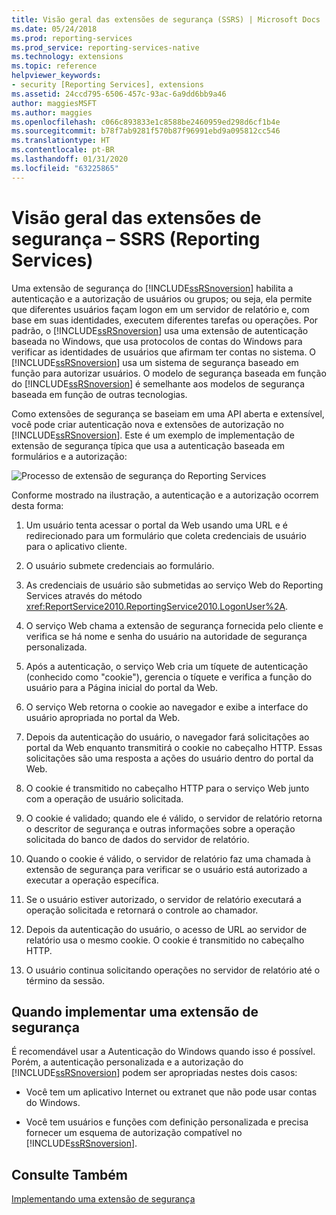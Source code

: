 ```yaml
---
title: Visão geral das extensões de segurança (SSRS) | Microsoft Docs
ms.date: 05/24/2018
ms.prod: reporting-services
ms.prod_service: reporting-services-native
ms.technology: extensions
ms.topic: reference
helpviewer_keywords:
- security [Reporting Services], extensions
ms.assetid: 24ccd795-6506-457c-93ac-6a9dd6bb9a46
author: maggiesMSFT
ms.author: maggies
ms.openlocfilehash: c066c893833e1c8588be2460959ed298d6cf1b4e
ms.sourcegitcommit: b78f7ab9281f570b87f96991ebd9a095812cc546
ms.translationtype: HT
ms.contentlocale: pt-BR
ms.lasthandoff: 01/31/2020
ms.locfileid: "63225865"
---
```

# <a name="security-extensions-overview---reporting-services-ssrs"></a>Visão geral das extensões de segurança – SSRS (Reporting Services)
  Uma extensão de segurança do [!INCLUDE[ssRSnoversion](../../../includes/ssrsnoversion-md.md)] habilita a autenticação e a autorização de usuários ou grupos; ou seja, ela permite que diferentes usuários façam logon em um servidor de relatório e, com base em suas identidades, executem diferentes tarefas ou operações. Por padrão, o [!INCLUDE[ssRSnoversion](../../../includes/ssrsnoversion-md.md)] usa uma extensão de autenticação baseada no Windows, que usa protocolos de contas do Windows para verificar as identidades de usuários que afirmam ter contas no sistema. O [!INCLUDE[ssRSnoversion](../../../includes/ssrsnoversion-md.md)] usa um sistema de segurança baseado em função para autorizar usuários. O modelo de segurança baseada em função do [!INCLUDE[ssRSnoversion](../../../includes/ssrsnoversion-md.md)] é semelhante aos modelos de segurança baseada em função de outras tecnologias.  
  
 Como extensões de segurança se baseiam em uma API aberta e extensível, você pode criar autenticação nova e extensões de autorização no [!INCLUDE[ssRSnoversion](../../../includes/ssrsnoversion-md.md)]. Este é um exemplo de implementação de extensão de segurança típica que usa a autenticação baseada em formulários e a autorização:  
  
 ![Processo de extensão de segurança do Reporting Services](../../../reporting-services/extensions/security-extension/media/rosettasecurityextensionflow.gif "Processo de extensão de segurança do Reporting Services")  
  
 Conforme mostrado na ilustração, a autenticação e a autorização ocorrem desta forma:  
  
1.  Um usuário tenta acessar o portal da Web usando uma URL e é redirecionado para um formulário que coleta credenciais de usuário para o aplicativo cliente.  
  
2.  O usuário submete credenciais ao formulário.  
  
3.  As credenciais de usuário são submetidas ao serviço Web do Reporting Services através do método <xref:ReportService2010.ReportingService2010.LogonUser%2A>.  
  
4.  O serviço Web chama a extensão de segurança fornecida pelo cliente e verifica se há nome e senha do usuário na autoridade de segurança personalizada.  
  
5.  Após a autenticação, o serviço Web cria um tíquete de autenticação (conhecido como "cookie"), gerencia o tíquete e verifica a função do usuário para a Página inicial do portal da Web.  
  
6.  O serviço Web retorna o cookie ao navegador e exibe a interface do usuário apropriada no portal da Web.  
  
7.  Depois da autenticação do usuário, o navegador fará solicitações ao portal da Web enquanto transmitirá o cookie no cabeçalho HTTP. Essas solicitações são uma resposta a ações do usuário dentro do portal da Web.  
  
8.  O cookie é transmitido no cabeçalho HTTP para o serviço Web junto com a operação de usuário solicitada.  
  
9. O cookie é validado; quando ele é válido, o servidor de relatório retorna o descritor de segurança e outras informações sobre a operação solicitada do banco de dados do servidor de relatório.  
  
10. Quando o cookie é válido, o servidor de relatório faz uma chamada à extensão de segurança para verificar se o usuário está autorizado a executar a operação específica.  
  
11. Se o usuário estiver autorizado, o servidor de relatório executará a operação solicitada e retornará o controle ao chamador.  
  
12. Depois da autenticação do usuário, o acesso de URL ao servidor de relatório usa o mesmo cookie. O cookie é transmitido no cabeçalho HTTP.  
  
13. O usuário continua solicitando operações no servidor de relatório até o término da sessão.  
  
## <a name="when-to-implement-a-security-extension"></a>Quando implementar uma extensão de segurança  
 É recomendável usar a Autenticação do Windows quando isso é possível. Porém, a autenticação personalizada e a autorização do [!INCLUDE[ssRSnoversion](../../../includes/ssrsnoversion-md.md)] podem ser apropriadas nestes dois casos:  
  
-   Você tem um aplicativo Internet ou extranet que não pode usar contas do Windows.  
  
-   Você tem usuários e funções com definição personalizada e precisa fornecer um esquema de autorização compatível no [!INCLUDE[ssRSnoversion](../../../includes/ssrsnoversion-md.md)].  
  
## <a name="see-also"></a>Consulte Também  
 [Implementando uma extensão de segurança](../../../reporting-services/extensions/security-extension/implementing-a-security-extension.md)   
  
  
